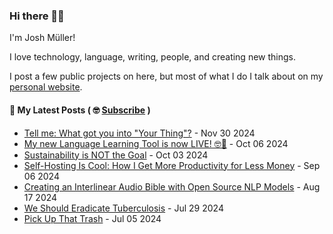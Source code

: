 ### Hi there 👋🏻

I'm Josh Müller!

I love technology, language, writing, people, and creating new things.

I post a few public projects on here, but most of what I do I talk about on my [personal website](https://joshmuller.ca).




#### 📝 My Latest Posts ( 🤓 [Subscribe](https://joshmuller.ca/subscribe) )

<!-- BLOG-POST-LIST:START -->
- [Tell me: What got you into &quot;Your Thing&quot;?](https://joshmuller.ca/writings/2024/your-thing/) - Nov 30 2024
- [My new Language Learning Tool is now LIVE! 🤓🥳](https://joshmuller.ca/writings/2024/full-english-spanish-interlinear-live/) - Oct 06 2024
- [Sustainability is NOT the Goal](https://joshmuller.ca/writings/2024/not-sustainability/) - Oct 03 2024
- [Self-Hosting Is Cool: How I Get More Productivity for Less Money](https://joshmuller.ca/writings/2024/self-hosting-is-cool/) - Sep 06 2024
- [Creating an Interlinear Audio Bible with Open Source NLP Models](https://joshmuller.ca/writings/2024/interlinear-audiobible/) - Aug 17 2024
- [We Should Eradicate Tuberculosis](https://joshmuller.ca/writings/2024/we-should-eradicate-tuberculosis/) - Jul 29 2024
- [Pick Up That Trash](https://joshmuller.ca/writings/2024/pick-up-that-trash/) - Jul 05 2024<!-- BLOG-POST-LIST:END -->



<!--
**theJoshMuller/theJoshMuller** is a ✨ _special_ ✨ repository because its `README.md` (this file) appears on your GitHub profile.

Here are some ideas to get you started:

- 🔭 I’m currently working on ...
- 🌱 I’m currently learning ...
- 👯 I’m looking to collaborate on ...
- 🤔 I’m looking for help with ...
- 💬 Ask me about ...
- 📫 How to reach me: ...
- 😄 Pronouns: ...
- ⚡ Fun fact: ...
-->
